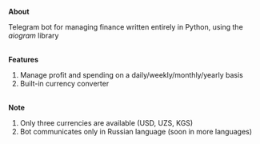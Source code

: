 <b>About</b>

Telegram bot for managing finance written entirely in Python, using the <i>aiogram</i> library
<br><br>

<b>Features</b>
1) Manage profit and spending on a daily/weekly/monthly/yearly basis
2) Built-in currency converter
<br><br>

<b>Note</b>
1) Only three currencies are available (USD, UZS, KGS)
2) Bot communicates only in Russian language (soon in more languages)

